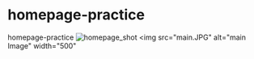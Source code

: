 # homepage-practice
homepage-practice
![homepage_shot](https://github.com/user-attachments/assets/72cc6c38-3de3-450f-b0cb-bf20222bb702)
<img src="main.JPG" alt="main Image" width="500"
